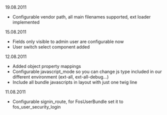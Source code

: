 19.08.2011

* Configurable vendor path, all main filenames supported, ext loader implemented

15.08.2011

* Fields only visible to admin user are configurable now
* User switch select component added

12.08.2011

* Added object property mappings
* Configurable javascript_mode so you can change js type included in our different environment (ext-all, ext-all-debug...)
* Include all bundle javascripts in layout with just one twig line

11.08.2011

* Configurable signin_route, for FosUserBundle set it to fos_user_security_login
